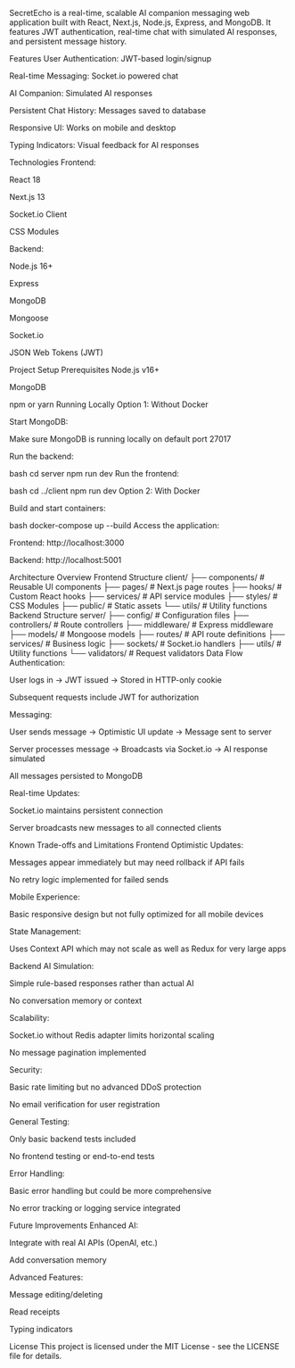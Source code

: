SecretEcho is a real-time, scalable AI companion messaging web application built with React, Next.js, Node.js, Express, and MongoDB. It features JWT authentication, real-time chat with simulated AI responses, and persistent message history.

Features
User Authentication: JWT-based login/signup

Real-time Messaging: Socket.io powered chat

AI Companion: Simulated AI responses

Persistent Chat History: Messages saved to database

Responsive UI: Works on mobile and desktop

Typing Indicators: Visual feedback for AI responses

Technologies
Frontend:

React 18

Next.js 13

Socket.io Client

CSS Modules

Backend:

Node.js 16+

Express

MongoDB

Mongoose

Socket.io

JSON Web Tokens (JWT)

Project Setup
Prerequisites
Node.js v16+

MongoDB

npm or yarn
Running Locally
Option 1: Without Docker

Start MongoDB:

Make sure MongoDB is running locally on default port 27017

Run the backend:

bash
cd server
npm run dev
Run the frontend:

bash
cd ../client
npm run dev
Option 2: With Docker

Build and start containers:

bash
docker-compose up --build
Access the application:

Frontend: http://localhost:3000

Backend: http://localhost:5001

Architecture Overview
Frontend Structure
client/
├── components/       # Reusable UI components
├── pages/            # Next.js page routes
├── hooks/            # Custom React hooks
├── services/         # API service modules
├── styles/           # CSS Modules
├── public/           # Static assets
└── utils/            # Utility functions
Backend Structure
server/
├── config/           # Configuration files
├── controllers/      # Route controllers
├── middleware/       # Express middleware
├── models/           # Mongoose models
├── routes/           # API route definitions
├── services/         # Business logic
├── sockets/          # Socket.io handlers
├── utils/            # Utility functions
└── validators/       # Request validators
Data Flow
Authentication:

User logs in → JWT issued → Stored in HTTP-only cookie

Subsequent requests include JWT for authorization

Messaging:

User sends message → Optimistic UI update → Message sent to server

Server processes message → Broadcasts via Socket.io → AI response simulated

All messages persisted to MongoDB

Real-time Updates:

Socket.io maintains persistent connection

Server broadcasts new messages to all connected clients

Known Trade-offs and Limitations
Frontend
Optimistic Updates:

Messages appear immediately but may need rollback if API fails

No retry logic implemented for failed sends

Mobile Experience:

Basic responsive design but not fully optimized for all mobile devices

State Management:

Uses Context API which may not scale as well as Redux for very large apps

Backend
AI Simulation:

Simple rule-based responses rather than actual AI

No conversation memory or context

Scalability:

Socket.io without Redis adapter limits horizontal scaling

No message pagination implemented

Security:

Basic rate limiting but no advanced DDoS protection

No email verification for user registration

General
Testing:

Only basic backend tests included

No frontend testing or end-to-end tests

Error Handling:

Basic error handling but could be more comprehensive

No error tracking or logging service integrated

Future Improvements
Enhanced AI:

Integrate with real AI APIs (OpenAI, etc.)

Add conversation memory

Advanced Features:

Message editing/deleting

Read receipts

Typing indicators

License
This project is licensed under the MIT License - see the LICENSE file for details.
